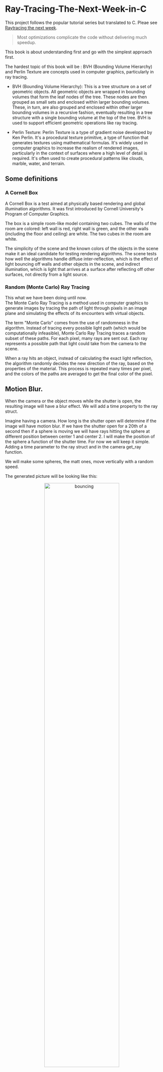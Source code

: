 # Ray-Tracing-The-Next-Week-in-C

This project follows the popular tutorial series but translated to C. Pleae see [Raytracing the next week](https://raytracing.github.io/books/RayTracingTheNextWeek.html).  

> Most optimizations complicate the code without delivering much speedup.

This book is about understanding first and go with the simplest approach first.

The hardest topic of this book will be :
BVH (Bounding Volume Hierarchy) and Perlin Texture are concepts used in computer graphics, particularly in ray tracing.

- BVH (Bounding Volume Hierarchy): This is a tree structure on a set of geometric objects. All geometric objects are wrapped in bounding volumes that form the leaf nodes of the tree. These nodes are then grouped as small sets and enclosed within larger bounding volumes. These, in turn, are also grouped and enclosed within other larger bounding volumes in a recursive fashion, eventually resulting in a tree structure with a single bounding volume at the top of the tree. BVH is used to support efficient geometric operations like ray tracing.

- Perlin Texture: Perlin Texture is a type of gradient noise developed by Ken Perlin. It's a procedural texture primitive, a type of function that generates textures using mathematical formulas. It's widely used in computer graphics to increase the realism of rendered images, particularly in the context of surfaces where a high level of detail is required. It's often used to create procedural patterns like clouds, marble, water, and terrain.

## Some definitions
### A Cornell Box
A Cornell Box is a test aimed at physically based rendering and global illumination algorithms. It was first introduced by Cornell University's Program of Computer Graphics.

The box is a simple room-like model containing two cubes. The walls of the room are colored: left wall is red, right wall is green, and the other walls (including the floor and ceiling) are white. The two cubes in the room are white.

The simplicity of the scene and the known colors of the objects in the scene make it an ideal candidate for testing rendering algorithms. The scene tests how well the algorithms handle diffuse inter-reflection, which is the effect of light bouncing off walls and other objects in the scene, and indirect illumination, which is light that arrives at a surface after reflecting off other surfaces, not directly from a light source.

### Random (Monte Carlo) Ray Tracing 
This what we have been doing until now.  
The Monte Carlo Ray Tracing is a method used in computer graphics to generate images by tracing the path of light through pixels in an image plane and simulating the effects of its encounters with virtual objects. 

The term "Monte Carlo" comes from the use of randomness in the algorithm. Instead of tracing every possible light path (which would be computationally infeasible), Monte Carlo Ray Tracing traces a random subset of these paths. For each pixel, many rays are sent out. Each ray represents a possible path that light could take from the camera to the scene. 

When a ray hits an object, instead of calculating the exact light reflection, the algorithm randomly decides the new direction of the ray, based on the properties of the material. This process is repeated many times per pixel, and the colors of the paths are averaged to get the final color of the pixel.

## Motion Blur.
When the camera or the object moves while the shutter is open, the resulting image will have a blur effect. 
We will add a time property to the ray struct.

Imagine having a camera. How long is the shutter open will determine if the image will have motion blur. If we have the shutter open for a 20th of a second then if a sphere is moving we will have rays hitting the sphere at different position between center 1 and center 2. I will make the position of the sphere a function of the shutter time. For now we will keep it simple. Adding a time parameter to the ray struct and in the camera get_ray function.

We will make some spheres, the matt ones, move vertically with a random speed.

The generated picture will be looking like this:

<div style="text-align: center;">
<img src="assets/bouncing.png" alt="bouncing" style="width: 70%;display: inline-block;" />
</div>

# BVH (Bounding Volume Hierarchy)
The BVH is a tree structure on a set of geometric objects.  
Ray-object intersection is the main time-bottleneck in a ray tracer, and the run time is linear with the number of objects.  The idea is that we have an array of object where we look one by one for a hit, so it is O(n) complexity. We should be aboe to make it O(log(n)) complexity if we group the objects in a tree structure in bounding volumes.
The bounding volumes are approximated because if we have a hit we will look for the intersection, but if not we will just move on.  
This is a great optimisation.  I will skip for now in this project and look at the lighting first.

# Texture mapping
> Texture mapping in computer graphics is the process of applying a material effect to an object in the scene. The “texture” part is the effect, and the “mapping” part is in the mathematical sense of mapping one space onto another. This effect could be any material property: color, shininess, bump geometry (called Bump Mapping), or even material existence (to create cut-out regions of the surface).  The most common type of texture mapping maps an image onto the surface of an object, defining the color at each point on the object’s surface. In practice, we implement the process in reverse: given some point on the object, we’ll look up the color defined by the texture map. 

For the texture we will do something similar to the materials. Since we dont have an abstract class we will use a base pointer to the texture object and create specialized texture functions. `t_texture` is our `abstract class` and `t_solid_color` is our `concrete class`.
```c
typedef struct s_texture
{
	t_color (*value)(const void *self, double u, double v, const t_point3 *p);
}               t_texture;

typedef struct s_solid_color
{
	t_texture base;
	t_color color_albedo;
	
}               t_solid_color;

void solid_color_init(t_solid_color *solid_color_texture, t_color albedo);
t_color solid_color_value(const void *self, double u, double v, const t_point3 *p);

```
The `value` function is a pointer to a function that will return the color of the texture at the point `p` with the coordinates `u` and `v`.

### first try
To explore spatial textures, we'll implement a spatial checker_texture. For now given these three integer results (⌊x⌋,⌊y⌋,⌊z⌋), we take their sum and compute the result modulo two, which gives us either 0 or 1. Zero maps to the even color, and one to the odd color. Finally, we add a scaling factor to the texture, to allow us to control the size of the checker pattern in the scene.  
It is not perfect because we check only if the point in 3d is a 0 or a one, not the surface..
We will use the `checker_texture` struct and the `checker_texture_init` function to initialize it.  For a start then the lambertian material will have a texture instead of a color.  
```c
typedef struct s_texture
{
	t_color (*value)(const void *self, double u, double v, const t_point3 *p);
}               t_texture;

typedef struct s_solid_color
{
	t_texture base;
	t_color color_albedo;
}               t_solid_color;

// the albedo is now part of the texture
void	solid_color_init(t_solid_color *solid_color_texture, t_color albedo)
{
	solid_color_texture->base.value = solid_color_value;
	solid_color_texture->color_albedo = albedo;
}	

// we dont care about the surface coordinates for now
t_color solid_color_value(const void *self, double u, double v, const t_point3 *p)
{
	(void)u;
	(void)v;
	(void)p;
	t_solid_color *solid_color = (t_solid_color *)self;
	return (solid_color->color_albedo);
}

void lambertian_init_tex(t_lambertian *lambertian_material, t_texture *tex) 
{
    lambertian_material->base.scatter = lambertian_scatter; // Assign the scatter function
    lambertian_material->albedo = color(0,0,0); // Set the albedo to null
	lambertian_material->texture = tex;
}
```
So the value fuction will return a color based on the texture. And all is like before. But we eill implement a new texture, the checker_texture. It will have a scale, and two colors, one for the even and one for the odd.  Really in the book it assignes textures to the even and odd but we will use the solid_color for now.  
```c

typedef struct 		s_checker_texture
{
	t_texture 		base;
	double    		inv_scale;
	t_solid_color 	*even;
	t_solid_color 	*odd;
}               	t_checker_texture;
/*
** Checker texture
* colors for the checkerboard ex
* even_color = color(0.5, 0.0, 0.5); // Purple
* odd_color = color(1.0, 1.0, 1.0); // White
*/
void	checker_texture_init(t_checker_texture *checker_texture, double scale, t_solid_color *even, t_solid_color *odd)
{
	printf("checker_texture_init done ================ ");
	checker_texture->base.value = checker_texture_value;
	checker_texture->inv_scale = 1.0 / scale;
	checker_texture->even = even;
	checker_texture->odd = odd;
}

t_color checker_texture_value(const void *self, double u, double v, const t_point3 *p)
{
	(void)u;
	(void)v;
	int xint = (int)floor(p->x * ((t_checker_texture*)self)->inv_scale);	
	int yint = (int)floor(p->y * ((t_checker_texture*)self)->inv_scale);
	int zint = (int)floor(p->z * ((t_checker_texture*)self)->inv_scale);

	bool is_even = (xint + yint + zint) % 2 == 0;
	if (is_even)
		return (((t_checker_texture*)self)->even->color_albedo);
	else
		return (((t_checker_texture*)self)->odd->color_albedo);
}

```
The `checker_texture_value` function will return the color of the texture at the point `p`.
This are some of the results we can get.

<div style="text-align: center;">
<img src="assets/checkerboard.png" alt="checker_texture" style="width: 70%;display: inline-block;" />
</div>
<div style="text-align: center;">

<img src="assets/two spheres.png" alt="checker_texture" style="width: 70%;display: inline-block;" />

</div>

### Second try
It is looking good but we can see some imperfection or glitches. Since checker_texture is a spatial texture, we're really looking at the surface of the sphere cutting through the three-dimensional checker space.

Now it's time to make use of the 𝑢,𝑣 texture coordinates.  

### get the 𝑢,𝑣 coordinates of a sphere.
(see the book for an indepth math explanation)

My sphere will get a new function to get the uv coordinates for each point on the surface.  
With these I can get the value of the texture at the point.  The texture will be usually an image file. 

```c
void	get_sphere_uv(const t_point3* p, double* u, double* v)
{
    double theta;
    double phi;

	theta = acos(-p->y);
	phi = atan2(-p->z, p->x) + M_PI;
    *u = phi / (2 * M_PI);
    *v = theta / M_PI;
}
```
We now need to update the sphere hit function to get the uv coordinates.  
```c

```
From the hitpoint 𝐏, we compute the surface coordinates (𝑢,𝑣). We then use these to index into our procedural solid texture (like marble). We can also read in an image and use the 2D (𝑢,𝑣) texture coordinate to index into the image. We use texture coordinates instead of image pixel coordinates. These are just some form of fractional position in the image.  

We need an image loader. We will use the stb_image.h library.  It is a header library because the whole library is basically included in the header file.  It has to be included once only even using guards. I included it in my `rtw_stb_image.c` file otherwise I would have compilation errors.
- copy the `stb_image.h` file in the include folder.  
- create a new file `rtw_stb_image.c` and include the `stb_image.h` file.  
- add the header file `rtw_stb_image` file in the include but do not include the `stb_image.h` again.
In the `rtw_stb_image.c` you need this at the top
```c
// need to include only oncd and not in the header file
#define STB_IMAGE_IMPLEMENTATION
#include "external/stb_image.h"
#define STB_IMAGE_WRITE_IMPLEMENTATION
#include "external/stb_image_write.h"
#include "rtw_stb_image.h"

```
I will take the code from the book and adapt it to C.  It will be a header file called `rtw_stb_image.h`.
And I create a struct to handle the image being converted to bytes...
```c
typedef struct		s_rtw_image 
{
    int				bytes_per_pixel;
    float			*fdata; // Linear floating point pixel data
	unsigned char	*bdata; // Linear 8-bit pixel data
    int				image_width; // Loaded image width
    int				image_height; // Loaded image height
    int				bytes_per_scanline;
} 					t_rtw_image;
```
The `t_rtw_image` struct will hold the image data.  The `fdata` will hold the floating point pixel data and the `bdata` will hold the 8-bit pixel data.  The `bytes_per_pixel` will hold the number of bytes per pixel.  The `image_width` and `image_height` will hold the width and height of the image.  The `bytes_per_scanline` will hold the number of bytes per scanline.

As usual I create the struct instance on the stack and passit to the initializer together with the relative path to my image. in this case it is a sphere and it will get the earth image.  
```c
void init_rtw_image(t_rtw_image *img, char *filename) 
{
    img->bytes_per_pixel = 3;
    img->fdata = NULL;
    img->bdata = NULL;
    img->image_width = 0;
    img->image_height = 0;
    img->bytes_per_scanline = 0;
	// rtw_image/earthmap.jpg
	printf("filename = %s\n", filename);
	if (load(img, filename) == 0) {
		fprintf(stderr, "Failed to load image %s\n", filename);
		exit(1);
	}
	printf("Image loaded\n");
}
```
We will have other functions to handle the conversion...
but for my sphere I will have a function applying the maths which will convert the value of the u,v coordinates to the pixel coordinates in the image which I loaded.  
```c
t_color img_texture_value(const void *self, double u, double v, const t_point3 *p)
{
	// unused!
	(void)p;
	// If we have no texture data, then return solid cyan as a debugging aid.
	t_img_texture *image;
	
	image = (t_img_texture *)self;
	if (height(image->img) <= 0) 
		return color(0, 1, 1);
	
	// Clamp input texture coordinates to [0,1] x [1,0]
	u = clamp(interval(0, 1), u);
	v = 1.0 - clamp(interval(0, 1), v); // Flip V to image coordinates
	// printf("u = %f,	 v = %f\n", u, v);
	int i = (int)(u * width(image->img));
	int j = (int)(v * height(image->img));
	// pixel is a pointer to the first byte of the RGB triplet
	unsigned char *pixel = pixel_data(image->img, i, j);
	// Scale color values to [0,1]
	double color_scale = 1.0 / 255.0;
	double r = *pixel * color_scale;
	double g = *(++pixel) * color_scale;
	double b = *(++pixel) * color_scale;
	// printf("r = %f, g = %f, b = %f\n", r, g, b);
	return color(r, g, b);
}
```
And it will return a color.
This is how the sphere looks like with the earth image as a texture.
<div style="text-align: center;">
<img src="assets/earth.png" alt="checker_texture" style="width: 70%;display: inline-block;" />
</div>

## Perlin Noise
I skip this for now...


## Quadrilaterals
We'll name our new primitive a quad.  
There are three geometric entities to define a quad:

- Q, the starting corner.
- u, a vector representing the first side. Q+u gives one of the corners adjacent to Q.
- v, a vector representing the second side. Q+v gives the other corner adjacent to Q.

These values are three-dimensional, even though a quad itself is a two-dimensional object

Just as for spheres, we need to determine whether a given ray intersects the primitive, and if so, the various properties of that intersection (hit point, normal, texture coordinates and so forth).

Ray-quad intersection will be determined in three steps:

- finding the plane that contains that quad,
- solving for the intersection of a ray and the quad-containing plane,
- determining if the hit point lies inside the quad.

I refer to the book for the mathemathics, but like for the sphere there is an implicit formula for a plane:
$$
Ax+By+Cz+D=0
$$
Here's an intuitive way to think of this formula: given the plane perpendicular to the normal vector $n=(A,B,C)$, and the position vector $v=(x,y,z)$ (that is, the vector from the origin to any point on the plane), then we can use the dot product to solve for D:
$$
n⋅v=D
$$
for any position on the plane. This is an equivalent formulation of the $Ax+By+Cz=D$ formula given above, only now in terms of vectors.  
Now to find the intersection with some ray $R(t)=P+td$  
Plugging in the ray equation, we get
$$
n⋅(P+td)=D
$$
Solving for t:
$$
n⋅P+n⋅td=D  
$$
$$
n⋅P+t(n⋅d)=D  
$$
This gives us t.
$$
t = \frac{D - n \cdot P}{n \cdot d}
$$

## finding the plane for the quad

We have quadrilateral parameters Q, u, and v, and want the corresponding equation of the plane containing the quad defined by these three values. 
To get this, we just use the cross product of the two side vectors u and v:  
$$
n=unit_vector(u×v)
$$

So we add the double D and the normal to our quad struct.

This is the updated struct and the hit function.
```c
typedef struct s_quad
{
	t_hittable  base;
	t_point3	q;
	t_vec3		u;
	t_vec3		v;
	t_material	*mat;
	double		d;
	t_vec3		normal;
	t_vec3		w;
}				t_quad;

t_quad quad(t_point3 q, t_vec3 u, t_vec3 v, t_material *mat)
{
	t_quad qd;

	qd.base.hit = hit_quad;
	qd.q = q;
	qd.u = u;
	qd.v = v;
	qd.mat = mat;
	t_vec3 n = cross(u, v);
    qd.normal = unit_vector(n);
    qd.d = dot(qd.normal, q);
	qd.w = vec3divscalar(n, dot(n, n));
	
	return (qd);
}

bool hit_quad(const void* self, const t_ray *r, t_interval ray_t,  t_hit_record *rec)
{
	// printf("hit_quad ----------------------********\n");
	const t_quad *qd = (t_quad *)self;
	double denom = dot(qd->normal, r->dir);
	// no hit if ray is parallel to the quad
	if (fabs(denom) < 1e-8)
		return false;

	// Return false if the hit point parameter t is outside the ray interval.
	double t = (qd->d - dot(qd->normal, r->orig)) / denom;
	if (!contains(&ray_t, t))
		return false;
	
	// Determine the hit point lies within the planar shape using its plane coordinates.
	// t_point3	point_at(const t_ray *ray, double t)
	t_point3 intersection = point_at(r, t);
	t_vec3 planar_hitpt_vector = vec3substr(intersection, qd->q);
	double alpha = dot(qd->w, cross(planar_hitpt_vector, qd->v));
	double beta = dot(qd->w, cross(qd->u, planar_hitpt_vector));

	if (!is_interior(alpha, beta, rec))
		return false;

	// Ray hits the 2D shape; set the rest of the hit record and return true.
	rec->t = t;
	rec->p = intersection;
	rec->mat = qd->mat;
	set_face_normal(rec, r, qd->normal);

	return true;
}

```

and the result is this:
<div style="text-align: center;">
<img src="assets/quads.png" alt="checker_texture" style="width: 70%;display: inline-block;" />
</div>










## links
- [Raytracing in one weekend](https://raytracing.github.io/books/RayTracingInOneWeekend.html)  
- [Raytracing the next week](https://raytracing.github.io/books/RayTracingTheNextWeek.html)  
- [Raytracing the rest of your life](https://raytracing.github.io/books/RayTracingTheRestOfYourLife.html)  
- stb_image.h, a header-only image library available on GitHub at https://github.com/nothings/stb.
- [https://gabrielgambetta.com/computer-graphics-from-scratch/](https://gabrielgambetta.com/computer-graphics-from-scratch/)  
- A raytracer on the back of a business card. [https://fabiensanglard.net/rayTracing_back_of_business_card/](https://fabiensanglard.net/rayTracing_back_of_business_card/)

## Here are a few really good resources by [Fabien Sanglard](https://fabiensanglard.net/about/index.html):

- scratchapixel.com : Great raytracer lessons written by professionals that have worked on Toy Story, Avatar, Lord of the Rings, Harry Potter, Pirates of the Caribbean and many other movies.  
- An Introduction to Ray Tracing : An old book but a Classic.  
- Physically Based Rendering : Heavy on maths but really good and well explained.

- A great youtube series https://www.youtube.com/playlist?list=PLlrATfBNZ98edc5GshdBtREv5asFW3yXl

